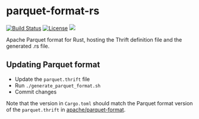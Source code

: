 # parquet-format-rs

[![Build Status](https://travis-ci.org/sunchao/parquet-format-rs.svg?branch=master)](https://travis-ci.org/sunchao/parquet-format-rs)
[![License](https://img.shields.io/badge/License-Apache%202.0-blue.svg)](https://opensource.org/licenses/Apache-2.0)
[![](http://meritbadge.herokuapp.com/parquet-format)](https://crates.io/crates/parquet-format)

Apache Parquet format for Rust, hosting the Thrift definition file and the generated .rs file.

## Updating Parquet format
- Update the `parquet.thrift` file
- Run `./generate_parquet_format.sh`
- Commit changes

Note that the version in `Cargo.toml` should match the Parquet format
version of the `parquet.thrift` in [apache/parquet-format](https://github.com/apache/parquet-format).
